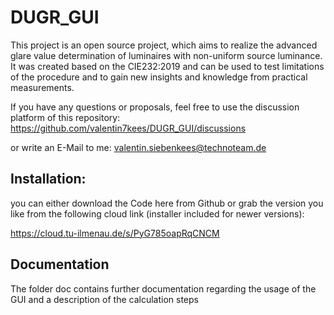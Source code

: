 # DUGR_GUI
This project is an open source project, which aims to realize the advanced glare value determination of luminaires with non-uniform source luminance.
It was created based on the CIE232:2019 and can be used to test limitations of the procedure and to gain new insights and knowledge from practical measurements.

If you have any questions or proposals, feel free to use the discussion platform of this repository:
https://github.com/valentin7kees/DUGR_GUI/discussions

or write an E-Mail to me:
valentin.siebenkees@technoteam.de

## Installation:
you can either download the Code here from Github or grab the version you like from the following cloud link (installer included for newer versions):

https://cloud.tu-ilmenau.de/s/PyG785oapRqCNCM

## Documentation
The folder doc contains further documentation regarding the usage of the GUI and a description of the calculation steps
